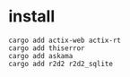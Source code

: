 # install
```
cargo add actix-web actix-rt
cargo add thiserror
cargo add askama
cargo add r2d2 r2d2_sqlite
```
